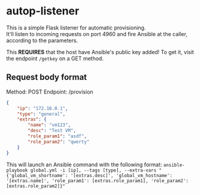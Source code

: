 # autop-listener

This is a simple Flask listener for automatic provisioning. \
It'll listen to incoming requests on port 4960 and fire Ansible 
at the caller, according to the parameters.

This **REQUIRES** that the host have Ansible's public key added! To get it, visit the endpoint `/getkey` on a GET method.

## Request body format
Method: POST
Endpoint: /provision
```json
{
    "ip": "172.16.0.1",
    "type": "general",
    "extras": {
        "name": "vm123",
        "desc": "Test VM",
        "role_param1": "asdf",
        "role_param2": "qwerty"
    }
}
```

This will launch an Ansible command with the following format:
`ansible-playbook global.yml -i [ip], --tags [type], --extra-vars "{'global_vm_shortname': '[extras.desc]', 'global_vm_hostname': '[extras.name]', 'role_param1': [extras.role_param1], 'role_param2': [extras.role_param2]}"`
